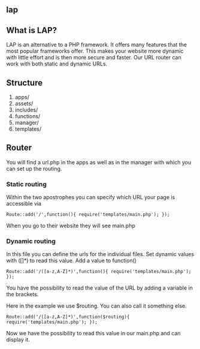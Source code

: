 ## lap

## What is LAP?

LAP is an alternative to a PHP framework. It offers many features that the most popular frameworks offer. This makes your website more dynamic with little effort and is then more secure and faster. Our URL router can work with both static and dynamic URLs.



## Structure

1. apps/
2. assets/
3. includes/
4. functions/
5. manager/
6. templates/



## Router

You will find a url.php in the apps as well as in the manager with which you can set up the routing.

### Static routing

Within the two apostrophes you can specify which URL your page is accessible via

`Route::add('/',function(){
  require('templates/main.php');
});`

When you go to their website they will see main.php

### Dynamic routing

In this file you can define the urls for the individual files.
Set dynamic values with ([]*) to read this value. Add a value to function()

`Route::add('/([a-z,A-Z]*)',function(){
  require('templates/main.php');
});`

You have the possibility to read the value of the URL by adding a variable in the brackets.

Here in the example we use $routing. You can also call it something else.

`Route::add('/([a-z,A-Z]*)',function($routing){
  require('templates/main.php');
});`

Now we have the possibility to read this value in our main.php and can display it.
